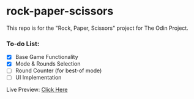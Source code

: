 # rock-paper-scissors
This repo is for the "Rock, Paper, Scissors" project for The Odin Project.

### To-do List:
- [X] Base Game Functionality
- [X] Mode & Rounds Selection
- [ ] Round Counter (for best-of mode)
- [ ] UI Implementation

Live Preview: [Click Here](https://alimadani-0.github.io/rock-paper-scissors/)
